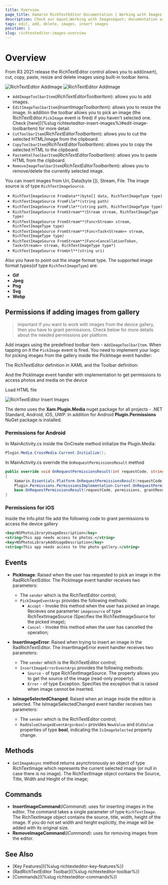 ```yaml
---
title: Overview
page_title: Xamarin RichTextEditor Documentation | Working with Images
description: Check our &quot;Working with Images&quot; documentation article for Telerik RichTextEditor for Xamarin control.
tags: edit, add, delete, images, insert images
position: 1
slug: richtexteditor-images-overview
---
```


# Overview

From R3 2021 release the RichTextEditor control allows you to add(insert), cut, copy, paste, resize and delete images using built-in toolbar items. 

![RichTextEditor AddImage](../images/add-image-toolbar-item.png) 
![RichTextEditor AddImage](../images/rte-edit-image-toolbar-items.png)

* `AddImageToolbarItem`(*RichTextEditorToolbarItem*): allows you to add images. 
* `EditImageToolbarItem`(*InsertImageToolbarItem*): allows you to resize the image. In addition the toolbar allows you to pick an image (the RichTextEditor.`PickImage` event is fired) if you haven't selected one. Check [here]({%slug richtexteditor-insert-images%}#edit-image-toolbaritem) for more detail.
* `CutToolbarItem`(*RichTextEditorToolbarItem*): allows you to cut the selected HTML/image from the clipboard.
* `CopyToolbarItem`(*RichTextEditorToolbarItem*): allows you to copy the selected HTML to the clipboard. 
* `PasteHtmlToolbarItem`(*RichTextEditorToolbarItem*): allows you to paste HTML from the clipboard.
* `RemoveImageToolbarItem`(*RichTextEditorToolbarItem*): allows you to remove/delete the currently selected image.

You can insert images from Uri, Data(byte []), Stream, File. The image source is of type `RichTextImageSource`. 

* `RichTextImageSource FromData**(byte[] data, RichTextImageType type)`
* `RichTextImageSource FromFile**(string path)`
* `RichTextImageSource FromFile**(string path, RichTextImageType type)`
* `RichTextImageSource FromStream**(Stream stream, RichTextImageType type)`
* `RichTextImageSource FromStream**(Func<Stream> stream, RichTextImageType type)`
* `RichTextImageSource FromStream**(Func<Task<Stream>> stream, RichTextImageType type)`
* `RichTextImageSource FromStream**(Func<CancellationToken, Task<Stream>> stream, RichTextImageType type*)`
* `RichTextImageSource FromUrl**(string uri)`


Also you have to point out the image format type. The supported image format types(of type `RichTextImageType`) are:

* **Gif**
* **Jpeg**
* **Png**
* **Svg**
* **Webp**

## Permissions if adding images from gallery

>important If you want to work with images from the device gallery, then you have to grant permissions. Check below for more details about the needed permissions per platform.

Add images using the predefined toolbar item - `AddImageToolbarItem`. When tapping on it the `PickImage` event is fired. You need to implement your logic for picking images from the gallery inside the PickImage event handler:

The RichTextEditor definition in XAML and the Toolbar definition:

<snippet id='rte-insert-images' />

And the PickImage event handler with implementation to get permissions to access photos and media on the device

<snippet id='rte-insert-images-pick-image-implementation' />

Load HTML file

<snippet id='rte-insert-images-add-rte-source' />

![RichTextEditor Insert Images](../images/rte-insert-images.png)

The demo uses the **Xam.Plugin.Media** nuget package for all projects - .NET Standard, Android, iOS, UWP. In addition for Android **Plugin.Permissions** NuGet package is installed. 

### Permissions for Android

In MainActivity.cs inside the OnCreate method initialize the Plugin.Media:

```C#
Plugin.Media.CrossMedia.Current.Initialize();
```

In MainActivity.cs override the `OnRequestPermissionsResult` method

```C#
public override void OnRequestPermissionsResult(int requestCode, string[] permissions, [GeneratedEnum] Permission[] grantResults)
{
    Xamarin.Essentials.Platform.OnRequestPermissionsResult(requestCode, permissions, grantResults);
    Plugin.Permissions.PermissionsImplementation.Current.OnRequestPermissionsResult(requestCode, permissions, grantResults);
    base.OnRequestPermissionsResult(requestCode, permissions, grantResults);
}
```

### Permissions for iOS 

Inside the Info.plist file add the following code to grant permissions to access the device gallery 

```xml
<key>NSPhotoLibraryUsageDescription</key>
<string>This app needs access to photos.</string>
<key>NSPhotoLibraryAddUsageDescription</key>
<string>This app needs access to the photo gallery.</string>
```

## Events 

* **PickImage**: Raised when the user has requested to pick an image in the RadRichTextEditor. The PickImage event handler receives two parameters:
	* The `sender` which is the RichTextEditor control;
	* `PickImageEventArgs` provides the following methods:
		* `Accept` - Invoke this method when the user has picked an image. Recieves one paramerter `imagesource` of type RichTextImageSource (Specifies the RichTextImageSource for the picked image);
		* `Cancel` - Invoke this method when the user has cancelled the operation;

* **InsertImageError**: Raised when trying to insert an image in the RadRichTextEditor. The InsertImageError event handler receives two parameters:
	* The `sender` which is the RichTextEditor control;
	* `InsertImageErrorEventArgs` provides the following methods:
		* `Source` - of type RichTextImageSource. The property allows you to get the source of the image (read-only property).
		* `Error` - of type Exception. Specifies the exception that is raised when image cannot be inserted.

* **IsImageSelectedChanged**: Raised when an image inside the editor is selected. The IsImageSelectedChanged event handler receives two parameters:
	* The `sender` which is the RichTextEditor control;
	* `RadValueChangedEventArgs<bool>` provides `NewValue` and `OldValue` properties of type **bool**, indicating the `IsImageSelected` property change.

## Methods

* `GetImageAsync` method returns asynchronously an object of type RichTextImage which represents the current selected image (or null in case there is no image). The RichTextImage object contains the Source, Title, Width and Height of the image;

## Commands

* **InsertImageCommand**(*ICommand*): uses for inserting images in the editor. The command takes a single parameter of type `RichTextImage`. The RichTextImage object contains the source, title, width, height of the image. If you do not set width and height explicitly, the image will be added with its original size. 
* **RemoveImageCommand**(*ICommand*): uses for removing images from the editor.

## See Also

- [Key Features]({%slug richtexteditor-key-features%})
- [RadRichTextEditor Toolbar]({%slug richtexteditor-toolbar%})
- [Commands]({%slug richtexteditor-commands%})
